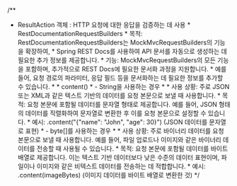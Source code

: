 /**  
 * ResultAction 객체 :  HTTP 요청에 대한 응답을 검증하는 데 사용 * RestDocumentationRequestBuilders * 목적: RestDocumentationRequestBuilders는 MockMvcRequestBuilders의 기능을 확장하여, * Spring REST Docs를 사용하여 API 문서를 자동으로 생성하는 데 필요한 추가 정보를 제공합니다. * 기능: MockMvcRequestBuilders의 모든 기능을 포함하며, 추가적으로 REST Docs에 필요한 문서화 과정을 지원합니다. * 예를 들어, 요청 경로의 파라미터, 응답 필드 등을 문서화하는 데 필요한 정보를 추가할 수 있습니다. * * content() * - String을 사용하는 경우 * * 사용 상황: 주로 JSON 또는 XML과 같은 텍스트 기반의 데이터를 요청 본문으로 보낼 때 사용합니다. * 목적: 요청 본문에 포함될 데이터를 문자열 형태로 제공합니다. 예를 들어, JSON 형태의 데이터를 직렬화하여 문자열로 변환한 후 이를 요청 본문으로 설정할 수 있습니다. * 예시: .content("{\"name\": \"John\", \"age\": 30}") (JSON 데이터를 문자열로 표현) * - byte[]를 사용하는 경우 * * 사용 상황: 주로 바이너리 데이터를 요청 본문으로 보낼 때 사용합니다. 예를 들어, 파일 업로드나 이미지와 같은 바이너리 데이터를 전송할 때 사용될 수 있습니다. * 목적: 요청 본문에 포함될 데이터를 바이트 배열로 제공합니다. 이는 텍스트 기반 데이터보다 낮은 수준의 데이터 표현이며, 파일이나 이미지와 같은 비텍스트 데이터를 전송하는 데 적합합니다. * 예시: .content(imageBytes) (이미지 데이터를 바이트 배열로 변환한 것) */